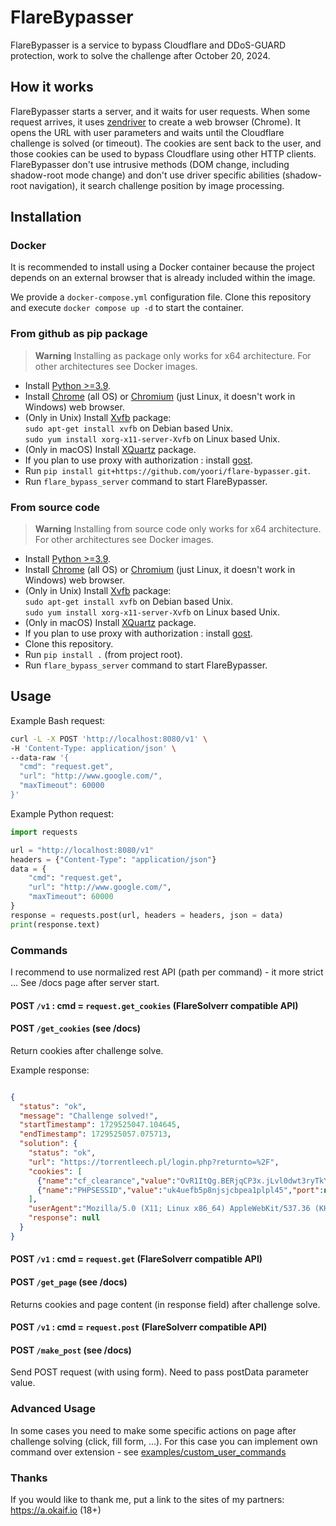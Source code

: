 # FlareBypasser
FlareBypasser is a service to bypass Cloudflare and DDoS-GUARD protection,
work to solve the challenge after October 20, 2024.

## How it works

FlareBypasser starts a server, and it waits for user requests.
When some request arrives, it uses [zendriver](https://github.com/stephanlensky/zendriver)
to create a web browser (Chrome). It opens the URL with user parameters and waits until the Cloudflare challenge
is solved (or timeout). The cookies are sent back to the user, and those cookies can be used to
bypass Cloudflare using other HTTP clients.
FlareBypasser don't use intrusive methods (DOM change, including shadow-root mode change) and
don't use driver specific abilities (shadow-root navigation), it search challenge position by image processing.

## Installation

### Docker

It is recommended to install using a Docker container because the project depends on an external browser that is
already included within the image.

We provide a `docker-compose.yml` configuration file. Clone this repository and execute
`docker compose up -d` to start
the container.

### From github as pip package
> **Warning**
> Installing as package only works for x64 architecture. For other architectures see Docker images.

* Install [Python >=3.9](https://www.python.org/downloads/).
* Install [Chrome](https://www.google.com/intl/en_us/chrome/) (all OS) or [Chromium](https://www.chromium.org/getting-involved/download-chromium/) (just Linux, it doesn't work in Windows) web browser.
* (Only in Unix) Install [Xvfb](https://en.wikipedia.org/wiki/Xvfb) package:</br>
`sudo apt-get install xvfb` on Debian based Unix.</br>
`sudo yum install xorg-x11-server-Xvfb` on Linux based Unix.
* (Only in macOS) Install [XQuartz](https://www.xquartz.org/) package.
* If you plan to use proxy with authorization : install [gost](https://github.com/ginuerzh/gost).
* Run `pip install git+https://github.com/yoori/flare-bypasser.git`.
* Run `flare_bypass_server` command to start FlareBypasser.

### From source code

> **Warning**
> Installing from source code only works for x64 architecture. For other architectures see Docker images.

* Install [Python >=3.9](https://www.python.org/downloads/).
* Install [Chrome](https://www.google.com/intl/en_us/chrome/) (all OS) or [Chromium](https://www.chromium.org/getting-involved/download-chromium/) (just Linux, it doesn't work in Windows) web browser.
* (Only in Unix) Install [Xvfb](https://en.wikipedia.org/wiki/Xvfb) package:</br>
`sudo apt-get install xvfb` on Debian based Unix.</br>
`sudo yum install xorg-x11-server-Xvfb` on Linux based Unix.
* (Only in macOS) Install [XQuartz](https://www.xquartz.org/) package.
* If you plan to use proxy with authorization : install [gost](https://github.com/ginuerzh/gost).
* Clone this repository.
* Run `pip install .` (from project root).
* Run `flare_bypass_server` command to start FlareBypasser.

## Usage

Example Bash request:
```bash
curl -L -X POST 'http://localhost:8080/v1' \
-H 'Content-Type: application/json' \
--data-raw '{
  "cmd": "request.get",
  "url": "http://www.google.com/",
  "maxTimeout": 60000
}'
```

Example Python request:
```py
import requests

url = "http://localhost:8080/v1"
headers = {"Content-Type": "application/json"}
data = {
    "cmd": "request.get",
    "url": "http://www.google.com/",
    "maxTimeout": 60000
}
response = requests.post(url, headers = headers, json = data)
print(response.text)
```

### Commands

I recommend to use normalized rest API (path per command) - it more strict ... See /docs page after server start.

#### POST `/v1` : cmd = `request.get_cookies` (FlareSolverr compatible API)
#### POST `/get_cookies` (see /docs)

Return cookies after challenge solve.

Example response:

```json

{
  "status": "ok",
  "message": "Challenge solved!",
  "startTimestamp": 1729525047.104645,
  "endTimestamp": 1729525057.075713,
  "solution": {
    "status": "ok",
    "url": "https://torrentleech.pl/login.php?returnto=%2F",
    "cookies": [
      {"name":"cf_clearance","value":"OvR1ItQg.BERjqCP3x.jLvl0dwt3ryTkYB9ycvoYwPw-1729525048-1.2.1.1-XwfWOOILDSrghfgKcmTWMyaOzg0MX5uhIyRDb9j_E6fgSUCYWWgfgULsMV9OcAtJ74asicOvUgZdgD56k1ryPFh_nWxFdmc547LGkcokXUvtj5DxlIo5mqK1Wk7TgEOvj_Sz44_1Jzj41Qsfw57WIfu9wpDm6aTe0lMZ.8TP5maHGja5bgxtqRRW4gaNCQJpZiLmauclhZnIubERNGziatv_euMp_xXRZUjpOygGOzDyL7w3PeN0P2HTZTl8IIcGSOktE3ryRyyysWcoIlnLiBTcoGrjOM3Av6TrvYlDkqhrZwmsbKNrRpfjfaUDClz.w1_SbS0rMLLJ7isxqUdT92RhdWcPD6aANKOpoqdAu7povEGC8pghVMgo7vLu4CBm3nHlmgMSDQgOB6L2XiHMBuPJdMAq_wkfqcqITl1qfo8","port":null,"domain":".torrentleech.pl","path":"/","secure":true},
      {"name":"PHPSESSID","value":"uk4uefb5p8njsjcbpea1plpl45","port":null,"domain":"torrentleech.pl","path":"/","secure":false}
    ],
    "userAgent":"Mozilla/5.0 (X11; Linux x86_64) AppleWebKit/537.36 (KHTML, like Gecko) Chrome/130.0.0.0 Safari/537.36",
    "response": null
  }
}

```

#### POST `/v1` : cmd = `request.get` (FlareSolverr compatible API)
#### POST `/get_page` (see /docs)

Returns cookies and page content (in response field) after challenge solve.

#### POST `/v1` : cmd = `request.post` (FlareSolverr compatible API)
#### POST `/make_post` (see /docs)

Send POST request (with using form). Need to pass postData parameter value.

### Advanced Usage
In some cases you need to make some specific actions on page after challenge solving (click, fill form, ...).
For this case you can implement own command over extension - see [examples/custom_user_commands](https://github.com/yoori/flare-bypasser/tree/main/examples/custom_user_commands)

### Thanks
If you would like to thank me, put a link to the sites of my partners:
https://a.okaif.io (18+)
